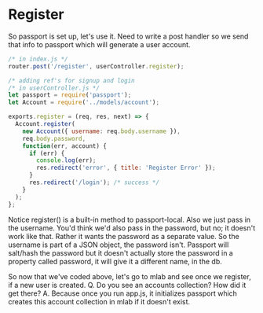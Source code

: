 # Register

So passport is set up, let's use it.
Need to write a post handler so we send that info to passport which will generate a user account.

```js
/* in index.js */
router.post('/register', userController.register);
```

```js
/* adding ref's for signup and login
/* in userController.js */
let passport = require('passport');
let Account = require('../models/account');

exports.register = (req, res, next) => {
  Account.register(
    new Account({ username: req.body.username }),
    req.body.password,
    function(err, account) {
      if (err) {
        console.log(err);
        res.redirect('error', { title: 'Register Error' });
      }
      res.redirect('/login'); /* success */
    }
  );
};
```

Notice register() is a built-in method to passport-local. Also we just pass in the username. You'd think we'd also pass in the password, but no; it doesn't work like that. Rather it wants the password as a separate value. So the username is part of a JSON object, the password isn't.
Passport will salt/hash the password but it doesn't actually store the password in a property called password, it will give it a different name, in the db.

So now that we've coded above, let's go to mlab and see once we register, if a new user is created.
Q. Do you see an accounts collection? How did it get there?
A. Because once you run app.js, it initializes passport which creates this account collection in mlab if it doesn't exist.
